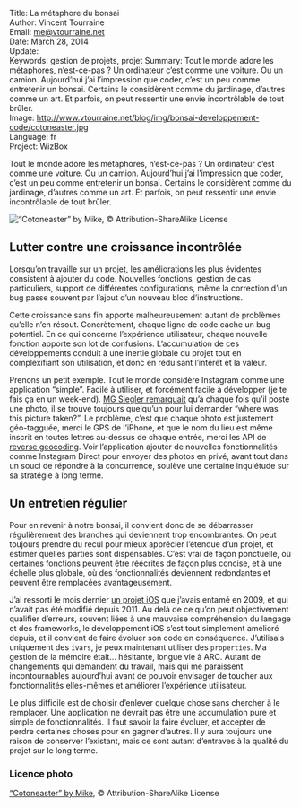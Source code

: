 Title:    La métaphore du bonsai  
Author:   Vincent Tourraine  
Email:    me@vtourraine.net  
Date:     March 28, 2014  
Update:   
Keywords: gestion de projets, projet
Summary:  Tout le monde adore les métaphores, n’est-ce-pas ? Un ordinateur c’est comme une voiture. Ou un camion. Aujourd’hui j’ai l’impression que coder, c’est un peu comme entretenir un bonsai. Certains le considèrent comme du jardinage, d’autres comme un art. Et parfois, on peut ressentir une envie incontrôlable de tout brûler.  
Image:    http://www.vtourraine.net/blog/img/bonsai-developpement-code/cotoneaster.jpg  
Language: fr  
Project:  WizBox  

Tout le monde adore les métaphores, n’est-ce-pas ? Un ordinateur c’est comme une voiture. Ou un camion. Aujourd’hui j’ai l’impression que coder, c’est un peu comme entretenir un bonsai. Certains le considèrent comme du jardinage, d’autres comme un art. Et parfois, on peut ressentir une envie incontrôlable de tout brûler.

![“Cotoneaster” by Mike, © Attribution-ShareAlike License][Cotoneaster]  


## Lutter contre une croissance incontrôlée

Lorsqu’on travaille sur un projet, les améliorations les plus évidentes consistent à ajouter du code. Nouvelles fonctions, gestion de cas particuliers, support de différentes configurations, même la correction d’un bug passe souvent par l’ajout d’un nouveau bloc d’instructions.

Cette croissance sans fin apporte malheureusement autant de problèmes qu’elle n’en résout. Concrètement, chaque ligne de code cache un bug potentiel. En ce qui concerne l’expérience utilisateur, chaque nouvelle fonction apporte son lot de confusions. L’accumulation de ces développements conduit à une inertie globale du projet tout en complexifiant son utilisation, et donc en réduisant l’intérêt et la valeur.

Prenons un petit exemple. Tout le monde considère Instagram comme une application “simple”. Facile à utiliser, et forcément facile à développer (je te fais ça en un week-end). [MG Siegler remarquait][ParisLemon] qu’à chaque fois qu’il poste une photo, il se trouve toujours quelqu’un pour lui demander “where was this picture taken?”. Le problème, c’est que chaque photo est justement géo-tagguée, merci le GPS de l’iPhone, et que le nom du lieu est même inscrit en toutes lettres au-dessus de chaque entrée, merci les API de [reverse geocoding][Wiki ReverseGeocoding]. Voir   l’application ajouter de nouvelles fonctionnalités comme Instagram Direct pour envoyer des photos en privé, avant tout dans un souci de répondre à la concurrence, soulève une certaine inquiétude sur sa stratégie à long terme.


## Un entretien régulier

Pour en revenir à notre bonsai, il convient donc de se débarrasser régulièrement des branches qui deviennent trop encombrantes. On peut toujours prendre du recul pour mieux apprécier l’étendue d’un projet, et estimer quelles parties sont dispensables. C’est vrai de façon ponctuelle, où certaines fonctions peuvent être réécrites de façon plus concise, et à une échelle plus globale, où des fonctionnalités deviennent redondantes et peuvent être remplacées avantageusement.

J’ai ressorti le mois dernier [un projet iOS][WizBox] que j’avais entamé en 2009, et qui n’avait pas été modifié depuis 2011. Au delà de ce qu’on peut objectivement qualifier d’erreurs, souvent liées à une mauvaise compréhension du langage et des frameworks, le développement iOS s’est tout simplement amélioré depuis, et il convient de faire évoluer son code en conséquence. J’utilisais uniquement des `ivars`, je peux maintenant utiliser des `properties`. Ma gestion de la mémoire était... hésitante, longue vie à ARC. Autant de changements qui demandent du travail, mais qui me paraissent incontournables aujourd’hui avant de pouvoir envisager de toucher aux fonctionnalités elles-mêmes et améliorer l’expérience utilisateur.

Le plus difficile est de choisir d’enlever quelque chose sans chercher à le remplacer. Une application ne devrait pas être une accumulation pure et simple de fonctionnalités. Il faut savoir la faire évoluer, et accepter de perdre certaines choses pour en gagner d’autres. Il y aura toujours une raison de conserver l’existant, mais ce sont autant d’entraves à la qualité du projet sur le long terme.


### Licence photo

[“Cotoneaster” by Mike](https://www.flickr.com/photos/openeye/5428831/), © Attribution-ShareAlike License


[Cotoneaster]: http://www.vtourraine.net/blog/img/bonsai-developpement-code/cotoneaster.jpg  
[ParisLemon]: http://parislemon.com/post/74043316441/where-is-this-geotagged-place-wonders-instagram  
[Wiki ReverseGeocoding]: http://en.wikipedia.org/wiki/Reverse_geocoding  
[WizBox]: http://www.studioamanga.com/wizbox/  